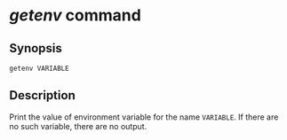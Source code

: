 # *getenv* command

## Synopsis
````
getenv VARIABLE
````

## Description
Print the value of environment variable for the name `VARIABLE`.
If there are no such variable, there are no output.

